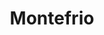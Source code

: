 ---
title: Montefrio
nombre_comunidad: Montefrio
municipio: Valdivia
departamento: Antioquia
descripcion: >-
  Es una comunidad ubicada a 50 minutos del casco urbano de Valdivia,  cuenta
  con una capacidad de liderazgo y JAC muy fuerte en el territorio, fue una de
  las primeras veredas que le apostaron a la sustitución de cultivos ilícitos.
  actualmente viven de actividades agrícolas.

  Las mujeres asumen liderazgo y se encuentran empoderadas frente a varios
  procesos del desarrollo del territorio.

  Cuenta con una presencia institucional fuerte gracias a las gestiones
  realizadas. Entre ellas "Colombia responde", Universidad de Antioquia,
  Humanizarte rural y EPM, entre otras.
num_personas: 136
num_familias: 45
min_distancia_casco_urbano: 45
km_distancia_casco_urbano: 25
vias_acceso: >-
  Se encuentra a 30 Km del casco urbano por la vía a la costa atlántica hasta
  Puerto Valdivia. Entrada por rieles, aproximadamente 50 minutos para llegar a
  la caseta comunal. Es una vía pendiente y con curvas pronunciadas.
infraestructura_comunitaria:
  - >-
    * Caseta comunitaria que a la vez la disponen para dar clases a los niños y
    niñas de preescolar a 5to grado.

    * Cancha de fútbol (en proceso de adecuación por parte de Colombia Responde)

    * COREDI 
  - |2-
     brinda la educación de bachillerato 
    * Finca Don Matias (Espacio de encuentro- Granja productiva)
notas_infraestructura_comunitaria: null
liderazgo_comunidad:
  - >-
    La vereda cuenta con liderazgos significativos princpalmente de las mujeres.
    La presidenta de la JAC lleva muchos años en este cargo y ha contribuído a
    la generación de nuevos liderazgos en la comunidad.
inclusion_diversidad_genero: >-
  La vereda ha realizado un proceso interesante con el apoyo de Humanizarte en
  temas de inclusión, diversidad y género a partir del empoderamiento de las 
  mujeres y el involucramiento de los hombres desde en enfoque agroecológico  y
  promoviendo relaciones que invitan a nuevas masculinidades
comentarios_conectividad: >-
  No se cuenta  con buena señal de ningún operador, en algunas casa se cuenta
  con antena satelital.
punto_SOLE: Caseta Comunal
comentarios_punto_SOLE:
  - XX embajadores
ppales_actividades_economicas_vocacion_productiva:
  - Su economía está basada en la agricultura
  - ' ganadería'
  - ' minería'
  - ' espacies menores (avicultura) y piscicultura.'
comentarios_ppales_actividades_economicas_vocacion_productiva: null
comunidad_sostenible_uso_suelo: Suelo con vocación agropecuaria, minería
org_con_proyeccion:
  - >-
    "* Fundación Mujeres Emprendedoras de Taraza: Es una asociación municipal
    con 52 asociados de los cuales 15 tienen un proyecto psicola en Piedras; 9
    familias pertenecen a esta comunidad. Iniciaron haces 6 meses en una finca
    en comodato por 5 años. En el momento cuenta con 6 estanques
  - ' solo están utilizando 3.  En promedio tienen 2'
  - >-
    500 alevinos en el momento.

    * Asopiedras: cuenta con 12 socios activos quienes explotan la piscicultura
    en 40 estanques ubicados en las viviendas.  Transforman el pescado en
    chorizo y butifarra; en el momento tienen el registro INVIMA vencido. Están
    a la espera de recibir unas semillas y capacitación por la UNAD.
servicios_publicos_comunidades_focalizadas: []
comunidades_focalizadas_educacion_infraestructura_educativa:
  - >-
    * Institución educativa  de preescolar  hasta 10° (300 estudiantes
    aproximadamente) y jornadas sabatinas.
comunidades_focalizadas_practicas_organizativas: []
conectividad_minima: Malo
iniciativas_priorizadas:
  - Piscicultura
org_focalizada: []
riesgo: null
otros_programas_USAID: []
alianzas_colaboradores: []
posibilidad_iniciativas_conjuntas_aliados_2: []
actividades_ocio:
  - Torneos de futbol
  - ' fiestas del agua'
  - ' fiestas parroquiales'
medios_comunicacion_narrativas_locales:
  - "Zona Activa\t\nCMT Colectivos de comunicaciones\t\nEmisora comunitaria Morena Estéreo "
num_visitas_realizadas: null
num_diagnosticos_rurales_participativos_realizados: null
infraestructura_salud_atencion_psicosocial:
  - >-
    La vereda no cuenta con infraestructura para acceder a servicios de salud.
    La comunidad se dirige al corregimiento de Puerto Valdivia o a la cebecera
    municipal para estos servicios.

    En cuanto la atención psicosocial
  - ' en la comunidad está la presencia de la Organización Humanizarte que desde hace varios años está trabajando el tema psicosocial principalmente con las mujeres creando una red llamada Mujeres Violetas que busca empoderar a la mujer desde diferentes dimensiones.'
notas_infraestructura_salud_atencion_psicosocial: null
num_visitas_predio: null
url: /comunidad-focalizada/montefrio
layout: single
download_file: /reportes/montefrio.pdf

---